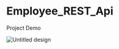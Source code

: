 # Employee_REST_Api

Project Demo

![Untitled design](https://user-images.githubusercontent.com/64697529/181846186-7affc91e-9815-4d25-a32e-759cfcd79652.gif)

